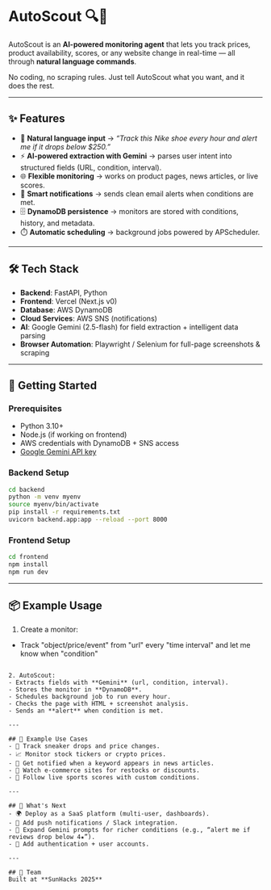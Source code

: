 # AutoScout 🔍🤖

AutoScout is an **AI-powered monitoring agent** that lets you track prices, product availability, scores, or any website change in real-time — all through **natural language commands**.  

No coding, no scraping rules. Just tell AutoScout what you want, and it does the rest.  

---

## ✨ Features
- 📝 **Natural language input** → *“Track this Nike shoe every hour and alert me if it drops below $250.”*  
- ⚡ **AI-powered extraction with Gemini** → parses user intent into structured fields (URL, condition, interval).  
- 🌐 **Flexible monitoring** → works on product pages, news articles, or live scores.  
- 📩 **Smart notifications** → sends clean email alerts when conditions are met.  
- 🗄️ **DynamoDB persistence** → monitors are stored with conditions, history, and metadata.  
- ⏱️ **Automatic scheduling** → background jobs powered by APScheduler.  

---

## 🛠️ Tech Stack
- **Backend**: FastAPI, Python  
- **Frontend**: Vercel (Next.js v0)  
- **Database**: AWS DynamoDB  
- **Cloud Services**: AWS SNS (notifications)  
- **AI**: Google Gemini (2.5-flash) for field extraction + intelligent data parsing  
- **Browser Automation**: Playwright / Selenium for full-page screenshots & scraping  

---

## 🚀 Getting Started

### Prerequisites
- Python 3.10+  
- Node.js (if working on frontend)  
- AWS credentials with DynamoDB + SNS access  
- [Google Gemini API key](https://ai.google.dev)  

### Backend Setup
```bash
cd backend
python -m venv myenv
source myenv/bin/activate
pip install -r requirements.txt
uvicorn backend.app:app --reload --port 8000
```

### Frontend Setup
```bash
cd frontend
npm install
npm run dev
```

---

## 📦 Example Usage
1. Create a monitor:
- Track "object/price/event" from "url" every "time interval" and let me know when "condition"
```

2. AutoScout:
- Extracts fields with **Gemini** (url, condition, interval).  
- Stores the monitor in **DynamoDB**.  
- Schedules background job to run every hour.  
- Checks the page with HTML + screenshot analysis.  
- Sends an **alert** when condition is met.  

---

## 🔑 Example Use Cases
- 👟 Track sneaker drops and price changes.  
- 📈 Monitor stock tickers or crypto prices.  
- 📰 Get notified when a keyword appears in news articles.  
- 🛒 Watch e-commerce sites for restocks or discounts.  
- 🏏 Follow live sports scores with custom conditions.  

---

## 📌 What's Next
- 🌍 Deploy as a SaaS platform (multi-user, dashboards).  
- 📱 Add push notifications / Slack integration.  
- 🧠 Expand Gemini prompts for richer conditions (e.g., “alert me if reviews drop below 4★”).  
- 🔐 Add authentication + user accounts.  

---

## 🤝 Team
Built at **SunHacks 2025**
